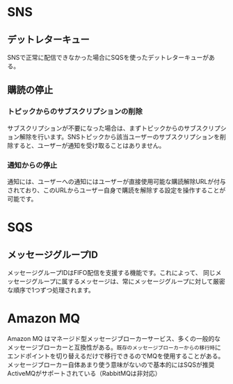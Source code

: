 # SNS
## デットレターキュー
SNSで正常に配信できなかった場合にSQSを使ったデットレターキューがある。

## 購読の停止
### トピックからのサブスクリプションの削除
サブスクリプションが不要になった場合は、まずトピックからのサブスクリプション解除を行います。SNSトピックから該当ユーザーのサブスクリプションを削除すると、ユーザーが通知を受け取ることはありません。

### 通知からの停止
通知には、ユーザーへの通知にはユーザーが直接使用可能な購読解除URLが付与されており、このURLからユーザー自身で購読を解除する設定を操作することが可能です。



# SQS
## メッセージグループID
メッセージグループIDはFIFO配信を支援する機能です。これによって、 同じメッセージグループに属するメッセージは、常にメッセージグループに対して厳密な順序で1つずつ処理されます。

# Amazon MQ
Amazon MQ はマネージド型メッセージブローカーサービス、多くの一般的なメッセージブローカーと互換性がある。`既存のメッセージブローカーからの移行時`にエンドポイントを切り替えるだけで移行できるのでMQを使用することがある。
メッセージブローカー自体あまり使う意味がないので基本的にはSQSが推奨
ActiveMQがサポートされている（RabbitMQは非対応）